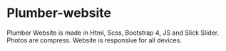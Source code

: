 # Plumber-website
Plumber Website is made in Html, Scss, Bootstrap 4, JS and Slick Slider. Photos are compress. Website is responsive for all devices.
